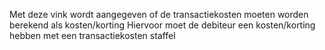 Met deze vink wordt aangegeven of de transactiekosten moeten worden berekend als kosten/korting
Hiervoor moet de debiteur een kosten/korting hebben met een transactiekosten staffel
